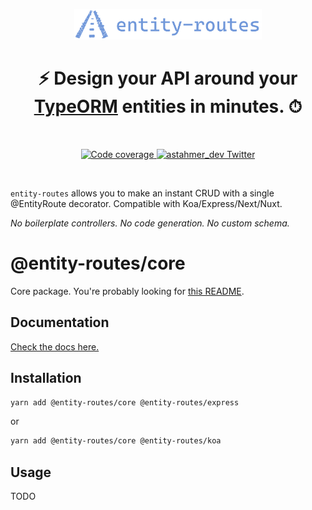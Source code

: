 <p align="center">
  <a href="https://github.com/astahmer/entity-routes">
    <img
      src="https://github.com/astahmer/entity-routes/blob/main/docs/public/logo-full.png?raw=true"
      alt="Logo"
      width="300"
    />
  </a>
</p>

<h1 align="center">
  ⚡️ Design your API around your
  <a href="https://github.com/typeorm/typeorm/">TypeORM</a> entities in minutes.
  ⏱
</h1>

<br />

<p align="center">
  <a href="https://codecov.io/gh/astahmer/entity-routes">
    <img
      alt="Code coverage"
      src="https://codecov.io/gh/astahmer/entity-routes/branch/main/graph/badge.svg?token=N0YDUEVIWJ"
    />
  </a>
  <a href="https://twitter.com/astahmer_dev">
    <img
      alt="astahmer_dev Twitter"
      src="https://img.shields.io/twitter/follow/astahmer_dev?label=%40astahmer_dev&style=social"
    />
  </a>
</p>
<br />

`entity-routes` allows you to make an instant CRUD with a single @EntityRoute decorator. Compatible with Koa/Express/Next/Nuxt.

_No boilerplate controllers. No code generation. No custom schema._

# @entity-routes/core

Core package. You're probably looking for [this README](https://github.com/astahmer/entity-routes/blob/main/README.md).

## Documentation

[Check the docs here.](https://entity-routes.vercel.app/)

## Installation

```sh
yarn add @entity-routes/core @entity-routes/express
```

or

```sh
yarn add @entity-routes/core @entity-routes/koa
```

## Usage

TODO
